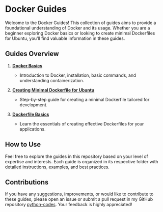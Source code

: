 # Docker Guides

Welcome to the Docker Guides! This collection of guides aims to provide a foundational understanding of Docker and its usage. Whether you are a beginner exploring Docker basics or looking to create minimal Dockerfiles for Ubuntu, you'll find valuable information in these guides.

## Guides Overview

1. **[Docker Basics](docker_basics.md)**
   - Introduction to Docker, installation, basic commands, and understanding containerization.

2. **[Creating Minimal Dockerfile for Ubuntu](docker_ubuntu.md)**
   - Step-by-step guide for creating a minimal Dockerfile tailored for development.

3. **[Dockerfile Basics](dockerfile_basics.md)**
   - Learn the essentials of creating effective Dockerfiles for your applications.

## How to Use

Feel free to explore the guides in this repository based on your level of expertise and interests. Each guide is organized in its respective folder with detailed instructions, examples, and best practices.

## Contributions

If you have any suggestions, improvements, or would like to contribute to these guides, please open an issue or submit a pull request in my GitHub repository [python-codes](https://github.com/nilbarde/python-codes). Your feedback is highly appreciated!
